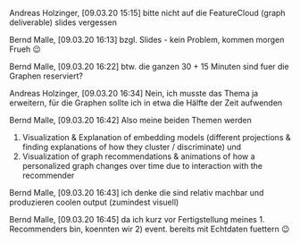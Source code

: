 Andreas Holzinger, [09.03.20 15:15]
bitte nicht auf die FeatureCloud (graph deliverable) slides vergessen 

Bernd Malle, [09.03.20 16:13]
bzgl. Slides - kein Problem, kommen morgen Frueh 😉

Bernd Malle, [09.03.20 16:22]
btw. die ganzen 30 + 15 Minuten sind fuer die Graphen reserviert?

Andreas Holzinger, [09.03.20 16:34]
Nein, ich musste das Thema ja erweitern, für die Graphen sollte ich in etwa die Hälfte der Zeit aufwenden

Bernd Malle, [09.03.20 16:42]
Also meine beiden Themen werden 
1) Visualization & Explanation of embedding models (different projections & finding explanations of how they cluster / discriminate) und 
2) Visualization of graph recommendations & animations of how a personalized graph changes over time due to interaction with the recommender

Bernd Malle, [09.03.20 16:43]
ich denke die sind relativ machbar und produzieren coolen output (zumindest visuell)

Bernd Malle, [09.03.20 16:45]
da ich kurz vor Fertigstellung meines 1. Recommenders bin, koennten wir 2) event. bereits mit Echtdaten fuettern 😉

